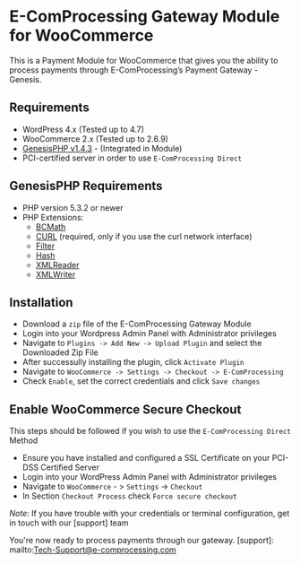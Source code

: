 E-ComProcessing Gateway Module for WooCommerce
==============================================

This is a Payment Module for WooCommerce that gives you the ability to process payments through E-ComProcessing’s Payment Gateway - Genesis.

Requirements
------------

* WordPress 4.x (Tested up to 4.7)
* WooCommerce 2.x (Tested up to 2.6.9)
* [GenesisPHP v1.4.3](https://github.com/GenesisGateway/genesis_php) - (Integrated in Module)
* PCI-certified server in order to use ```E-ComProcessing Direct```

GenesisPHP Requirements
------------

* PHP version 5.3.2 or newer
* PHP Extensions:
    * [BCMath](https://php.net/bcmath)
    * [CURL](https://php.net/curl) (required, only if you use the curl network interface)
    * [Filter](https://php.net/filter)
    * [Hash](https://php.net/hash)
    * [XMLReader](https://php.net/xmlreader)
    * [XMLWriter](https://php.net/xmlwriter)

Installation
------------

* Download a ```zip``` file of the E-ComProcessing Gateway Module
* Login into your Wordpress Admin Panel with Administrator privileges
* Navigate to ```Plugins -> Add New -> Upload Plugin``` and select the Downloaded Zip File
* After successully installing the plugin, click ```Activate Plugin```
* Navigate to ```WooCommerce -> Settings -> Checkout -> E-ComProcessing```
* Check ```Enable```, set the correct credentials and click ```Save changes```

Enable WooCommerce Secure Checkout
------------
This steps should be followed if you wish to use the ```E-ComProcessing Direct``` Method
* Ensure you have installed and configured a SSL Certificate on your PCI-DSS Certified Server
* Login into your WordPress Admin Panel with Administrator privileges
* Navigate to ```WooCommerce``` - > ```Settings``` -> ```Checkout```
* In Section ```Checkout Process``` check ```Force secure checkout```

_Note_: If you have trouble with your credentials or terminal configuration, get in touch with our [support] team

You're now ready to process payments through our gateway.
[support]: mailto:Tech-Support@e-comprocessing.com
